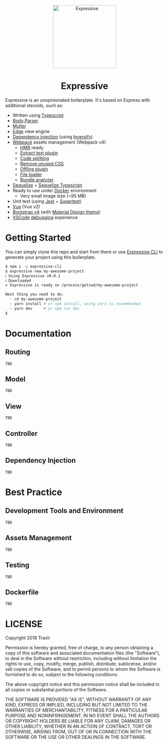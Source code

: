 <p align="center">
<img src="https://cdn.rawgit.com/travlrcom/expressive/master/client/img/logo.png" data-canonical-src="https://cdn.rawgit.com/travlrcom/expressive/master/client/img/logo.png" width="200" alt="Expressive" />
<h1 align="center">Expressive</h1>
</p>


Expressive is an unopinionated boilerplate. It's based on Express with additional steroids, such as:

- Written using [Typescript](http://www.typescriptlang.org)
- [Body Parser](https://github.com/expressjs/body-parser)
- [Multer](https://github.com/expressjs/multer)
- [Edge](http://edge.adonisjs.com) view engine
- [Dependency injection](https://en.wikipedia.org/wiki/Dependency_injection) (using [Inversify](http://inversify.io))
- [Webpack](https://webpack.js.org) assets management (Webpack v4)
  - [HMR](https://webpack.js.org/concepts/hot-module-replacement/) ready
  - [Extract text plugin](https://github.com/webpack-contrib/extract-text-webpack-plugin)
  - [Code splitting](https://webpack.js.org/guides/code-splitting/)
  - [Remove unused CSS](https://github.com/purifycss/purifycss)
  - [Offline plugin](https://github.com/NekR/offline-plugin)
  - [File loader](https://github.com/webpack-contrib/file-loader)
  - [Bundle analyzer](https://github.com/webpack-contrib/webpack-bundle-analyzer)
- [Sequelize](https://github.com/sequelize/sequelize) + [Sequelize Typescript](https://github.com/RobinBuschmann/sequelize-typescript)
- Ready to use under [Docker](https://www.docker.com) environment
  - Very small image size (~95 MB)
- Unit test (using [Jest](https://facebook.github.io/jest/) + [Supertest](https://github.com/visionmedia/supertest))
- [Vue](https://vuejs.org) (Vue v2)
- [Bootstrap v4](https://getbootstrap.com) (with [Material Design theme](http://daemonite.github.io/material/))
- [VSCode](https://code.visualstudio.com) [debugging](https://code.visualstudio.com/docs/editor/debugging) experience

# Getting Started

You can simply clone this repo and start from there or use [Expressive CLI](https://github.com/travlrcom/expressive-cli) to generate your project using this boilerplate.

```sh
$ npm i -g expressive-cli
$ expressive new my-awesome-project
ℹ Using Expressive v0.0.1
ℹ Downloaded
✔ Expressive is ready on /process/getcwd/my-awesome-project

Next thing you need to do:
  - cd my-awesome-project
  - yarn install # or npm install, using yarn is recommended
  - yarn dev     # or npm run dev
$
```

# Documentation

## Routing

```
TBD
```

## Model

```
TBD
```

## View

```
TBD
```

## Controller

```
TBD
```

## Dependency Injection

```
TBD
```

# Best Practice

## Development Tools and Environment

```
TBD
```

## Assets Management

```
TBD
```

## Testing

```
TBD
```

## Dockerfile

```
TBD
```

# LICENSE

Copyright 2018 Travlr

Permission is hereby granted, free of charge, to any person obtaining a copy of this software and associated documentation files (the "Software"), to deal in the Software without restriction, including without limitation the rights to use, copy, modify, merge, publish, distribute, sublicense, and/or sell copies of the Software, and to permit persons to whom the Software is furnished to do so, subject to the following conditions:

The above copyright notice and this permission notice shall be included in all copies or substantial portions of the Software.

THE SOFTWARE IS PROVIDED "AS IS", WITHOUT WARRANTY OF ANY KIND, EXPRESS OR IMPLIED, INCLUDING BUT NOT LIMITED TO THE WARRANTIES OF MERCHANTABILITY, FITNESS FOR A PARTICULAR PURPOSE AND NONINFRINGEMENT. IN NO EVENT SHALL THE AUTHORS OR COPYRIGHT HOLDERS BE LIABLE FOR ANY CLAIM, DAMAGES OR OTHER LIABILITY, WHETHER IN AN ACTION OF CONTRACT, TORT OR OTHERWISE, ARISING FROM, OUT OF OR IN CONNECTION WITH THE SOFTWARE OR THE USE OR OTHER DEALINGS IN THE SOFTWARE.
